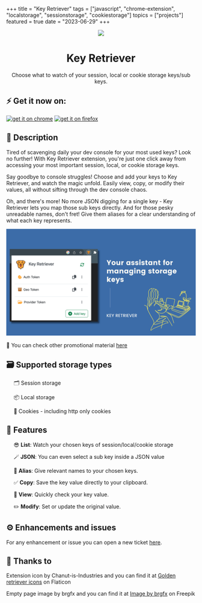 +++
title = "Key Retriever"
tags = ["javascript", "chrome-extension", "localstorage", "sessionstorage", "cookiestorage"]
topics = ["projects"]
featured = true
date = "2023-06-29"
+++

<div align="center">
	<img src="key-retriever.png"  height="150"  />
	<h1>Key Retriever</h1>
	<p>Choose what to watch of your session, local or cookie storage keys/sub keys.</p>
</div>

## ⚡️ Get it now on: 
[![get it on chrome](get-it-on-chrome.png)](https://chromewebstore.google.com/detail/key-retriever/fohkmpiceldnikhpoohmddgbodbnhmfl) [![get it on firefox](get-the-addon.webp)](https://addons.mozilla.org/en-US/firefox/addon/key-retriever/)


## 🐶 Description
Tired of scavenging daily your dev console for your most used keys? Look no further! With Key Retriever extension, you're just one click away from accessing your most important session, local, or cookie storage keys.

Say goodbye to console struggles! Choose and add your keys to Key Retriever, and watch the magic unfold. Easily view, copy, or modify their values, all without sifting through the dev console chaos.

Oh, and there's more! No more JSON digging for a single key - Key Retriever lets you map those sub keys directly. And for those pesky unreadable names, don't fret! Give them aliases for a clear understanding of what each key represents.

![Key Retriever preview](https://raw.githubusercontent.com/Room-Elephant/extension-chrome-key-retriever/main/./docs/KeyRetriever-preview.png)

🎨 You can check other promotional material [here](https://github.com/Room-Elephant/extension-chrome-key-retriever/tree/main/docs)

## 🗃️ Supported storage types

&nbsp;&nbsp;&nbsp;&nbsp; 🗂️ Session storage

&nbsp;&nbsp;&nbsp;&nbsp; 📦 Local storage

&nbsp;&nbsp;&nbsp;&nbsp; 🍪 Cookies - including http only cookies

## 🚀 Features

&nbsp;&nbsp;&nbsp;&nbsp; 😎 **List**: Watch your chosen keys of session/local/cookie storage

&nbsp;&nbsp;&nbsp;&nbsp; 🪄 **JSON**: You can even select a sub key inside a JSON value

&nbsp;&nbsp;&nbsp;&nbsp; 💅 **Alias**: Give relevant names to your chosen keys.

&nbsp;&nbsp;&nbsp;&nbsp; ✅ **Copy**: Save the key value directly to your clipboard.

&nbsp;&nbsp;&nbsp;&nbsp; 👀 **View**: Quickly check your key value.

&nbsp;&nbsp;&nbsp;&nbsp; ✏️ **Modify**: Set or update the original value.


## ⚙️ Enhancements and issues

For any enhancement or issue you can open a new ticket [here](https://github.com/Room-Elephant/extension-chrome-key-retriever/issues/new).

## 🙇 Thanks to

Extension icon by Chanut-is-Industries and you can find it at [Golden retriever icons](https://www.flaticon.com/free-icons/golden-retriever) on Flaticon

Empty page image by brgfx and you can find it at [Image by brgfx](https://www.freepik.com/free-vector/dog-digging-dirt-white-background_18973243.htm#query=golden%20retriever%20bone&position=26&from_view=search&track=ais) on Freepik
